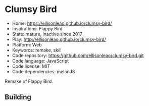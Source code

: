 # Clumsy Bird

- Home: https://ellisonleao.github.io/clumsy-bird/
- Inspirations: Flappy Bird
- State: mature, inactive since 2017
- Play: http://ellisonleao.github.io/clumsy-bird/
- Platform: Web
- Keywords: remake, skill
- Code repository: https://github.com/ellisonleao/clumsy-bird.git
- Code language: JavaScript
- Code license: MIT
- Code dependencies: melonJS

Remake of Flappy Bird.

## Building
